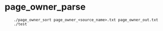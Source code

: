 # page_owner_parse

```
    ./page_owner_sort page_owner_<source_name>.txt page_owner_out.txt
    ./test
```
